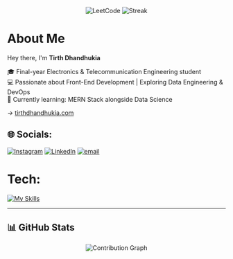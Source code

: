 <div align="center">

![LeetCode](https://img.shields.io/badge/dynamic/json?style=flat&labelColor=black&color=white&label=Knight&query=rank.name&url=https://leetcode-stats-api.herokuapp.com/TirthDhandhukia&logo=leetcode&logoColor=white)
![Streak](https://img.shields.io/badge/Streak-50%20days-black?style=flat&logo=leetcode&logoColor=white)

</div>

#  About Me

Hey there, I'm **Tirth Dhandhukia**

🎓 Final-year Electronics & Telecommunication Engineering student  
💻 Passionate about Front-End Development | Exploring Data Engineering & DevOps  
🌱 Currently learning: MERN Stack alongside Data Science

→ [tirthdhandhukia.com](http://tirthdhandhukia.com)


## 🌐 Socials:
[![Instagram](https://skillicons.dev/icons?i=instagram)](https://instagram.com/tirthdhandhukia._) [![LinkedIn](https://skillicons.dev/icons?i=linkedin)](https://linkedin.com/in/TirthDhandhukia) [![email](https://skillicons.dev/icons?i=gmail)](mailto:tirth30.info@gmail.com) 

# Tech:
[![My Skills](https://skillicons.dev/icons?i=ts,js,html,css,python,cpp,react,redux,bootstrap,aws,express,git,github,vercel,postman,tailwind,docker,kubernetes,discord,n8n)](https://skillicons.dev)


---
## 📊 GitHub Stats

<div align="center">


![Contribution Graph](https://github-readme-activity-graph.vercel.app/graph?username=TirthDhandhukia30&theme=high-contrast&hide_border=true&bg_color=000000&color=ffffff&line=ffffff&point=ffffff)

</div>



